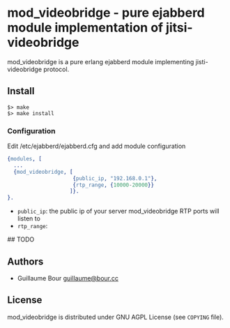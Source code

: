 # mod_videobridge - pure ejabberd module implementation of jitsi-videobridge

mod_videobridge is a pure erlang ejabberd module implementing jisti-videobridge protocol.


## Install

```shell
$> make
$> make install
```

### Configuration

Edit /etc/ejabberd/ejabberd.cfg and add module configuration

```erlang
{modules, [
  ...
  {mod_videobridge, [
                     {public_ip, "192.168.0.1"},
                     {rtp_range, {10000-20000}}
                    ]}.
}.
```

- `public_ip`: the public ip of your server mod_videobridge RTP ports will listen to
- `rtp_range`: 

## TODO

## Authors

- Guillaume Bour <guillaume@bour.cc>

## License

mod_videobridge is distributed under GNU AGPL License (see `COPYING` file).

